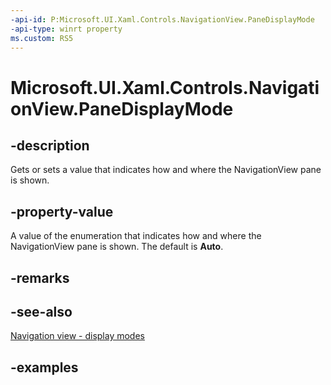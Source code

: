 ```yaml
---
-api-id: P:Microsoft.UI.Xaml.Controls.NavigationView.PaneDisplayMode
-api-type: winrt property
ms.custom: RS5
---
```

<!-- Property syntax.
public NavigationViewPaneDisplayMode PaneDisplayMode { get;  set; }
-->

# Microsoft.UI.Xaml.Controls.NavigationView.PaneDisplayMode


## -description

Gets or sets a value that indicates how and where the NavigationView pane is shown.


## -property-value

A value of the enumeration that indicates how and where the NavigationView pane is shown. The default is **Auto**.


## -remarks


## -see-also

[Navigation view - display modes](/windows/uwp/design/controls-and-patterns/navigationview#display-modes)


## -examples


